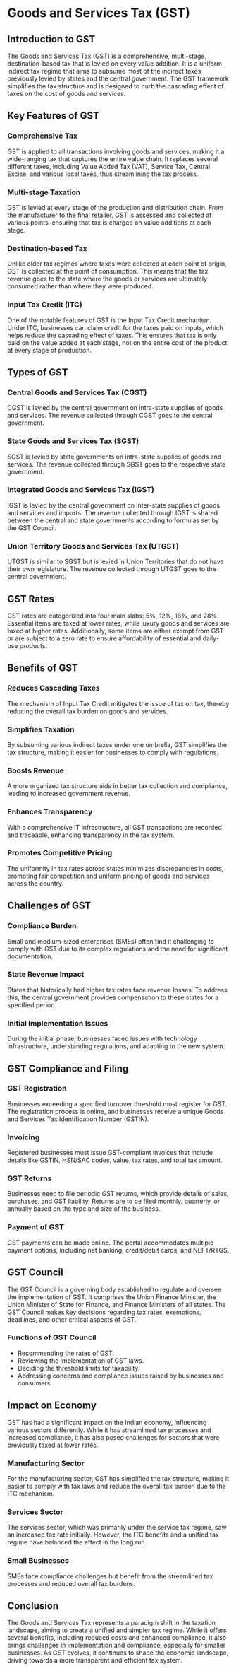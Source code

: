 # Goods and Services Tax (GST)

## Introduction to GST

The Goods and Services Tax (GST) is a comprehensive, multi-stage, destination-based tax that is levied on every value addition. It is a uniform indirect tax regime that aims to subsume most of the indirect taxes previously levied by states and the central government. The GST framework simplifies the tax structure and is designed to curb the cascading effect of taxes on the cost of goods and services.

## Key Features of GST

### Comprehensive Tax
GST is applied to all transactions involving goods and services, making it a wide-ranging tax that captures the entire value chain. It replaces several different taxes, including Value Added Tax (VAT), Service Tax, Central Excise, and various local taxes, thus streamlining the tax process.

### Multi-stage Taxation
GST is levied at every stage of the production and distribution chain. From the manufacturer to the final retailer, GST is assessed and collected at various points, ensuring that tax is charged on value additions at each stage.

### Destination-based Tax
Unlike older tax regimes where taxes were collected at each point of origin, GST is collected at the point of consumption. This means that the tax revenue goes to the state where the goods or services are ultimately consumed rather than where they were produced.

### Input Tax Credit (ITC)
One of the notable features of GST is the Input Tax Credit mechanism. Under ITC, businesses can claim credit for the taxes paid on inputs, which helps reduce the cascading effect of taxes. This ensures that tax is only paid on the value added at each stage, not on the entire cost of the product at every stage of production.

## Types of GST

### Central Goods and Services Tax (CGST)
CGST is levied by the central government on intra-state supplies of goods and services. The revenue collected through CGST goes to the central government.

### State Goods and Services Tax (SGST)
SGST is levied by state governments on intra-state supplies of goods and services. The revenue collected through SGST goes to the respective state government.

### Integrated Goods and Services Tax (IGST)
IGST is levied by the central government on inter-state supplies of goods and services and imports. The revenue collected through IGST is shared between the central and state governments according to formulas set by the GST Council.

### Union Territory Goods and Services Tax (UTGST)
UTGST is similar to SGST but is levied in Union Territories that do not have their own legislature. The revenue collected through UTGST goes to the central government.

## GST Rates

GST rates are categorized into four main slabs: 5%, 12%, 18%, and 28%. Essential items are taxed at lower rates, while luxury goods and services are taxed at higher rates. Additionally, some items are either exempt from GST or are subject to a zero rate to ensure affordability of essential and daily-use products.

## Benefits of GST

### Reduces Cascading Taxes
The mechanism of Input Tax Credit mitigates the issue of tax on tax, thereby reducing the overall tax burden on goods and services.

### Simplifies Taxation
By subsuming various indirect taxes under one umbrella, GST simplifies the tax structure, making it easier for businesses to comply with regulations.

### Boosts Revenue
A more organized tax structure aids in better tax collection and compliance, leading to increased government revenue.

### Enhances Transparency
With a comprehensive IT infrastructure, all GST transactions are recorded and traceable, enhancing transparency in the tax system.

### Promotes Competitive Pricing
The uniformity in tax rates across states minimizes discrepancies in costs, promoting fair competition and uniform pricing of goods and services across the country.

## Challenges of GST

### Compliance Burden
Small and medium-sized enterprises (SMEs) often find it challenging to comply with GST due to its complex regulations and the need for significant documentation.

### State Revenue Impact
States that historically had higher tax rates face revenue losses. To address this, the central government provides compensation to these states for a specified period.

### Initial Implementation Issues
During the initial phase, businesses faced issues with technology infrastructure, understanding regulations, and adapting to the new system.

## GST Compliance and Filing

### GST Registration
Businesses exceeding a specified turnover threshold must register for GST. The registration process is online, and businesses receive a unique Goods and Services Tax Identification Number (GSTIN).

### Invoicing
Registered businesses must issue GST-compliant invoices that include details like GSTIN, HSN/SAC codes, value, tax rates, and total tax amount.

### GST Returns
Businesses need to file periodic GST returns, which provide details of sales, purchases, and GST liability. Returns are to be filed monthly, quarterly, or annually based on the type and size of the business.

### Payment of GST
GST payments can be made online. The portal accommodates multiple payment options, including net banking, credit/debit cards, and NEFT/RTGS.

## GST Council

The GST Council is a governing body established to regulate and oversee the implementation of GST. It comprises the Union Finance Minister, the Union Minister of State for Finance, and Finance Ministers of all states. The GST Council makes key decisions regarding tax rates, exemptions, deadlines, and other critical aspects of GST.

### Functions of GST Council
- Recommending the rates of GST.
- Reviewing the implementation of GST laws.
- Deciding the threshold limits for taxability.
- Addressing concerns and compliance issues raised by businesses and consumers.

## Impact on Economy

GST has had a significant impact on the Indian economy, influencing various sectors differently. While it has streamlined tax processes and increased compliance, it has also posed challenges for sectors that were previously taxed at lower rates.

### Manufacturing Sector
For the manufacturing sector, GST has simplified the tax structure, making it easier to comply with tax laws and reduce the overall tax burden due to the ITC mechanism.

### Services Sector
The services sector, which was primarily under the service tax regime, saw an increased tax rate initially. However, the ITC benefits and a unified tax regime have balanced the effect in the long run.

### Small Businesses
SMEs face compliance challenges but benefit from the streamlined tax processes and reduced overall tax burdens.

## Conclusion

The Goods and Services Tax represents a paradigm shift in the taxation landscape, aiming to create a unified and simpler tax regime. While it offers several benefits, including reduced costs and enhanced compliance, it also brings challenges in implementation and compliance, especially for smaller businesses. As GST evolves, it continues to shape the economic landscape, driving towards a more transparent and efficient tax system.